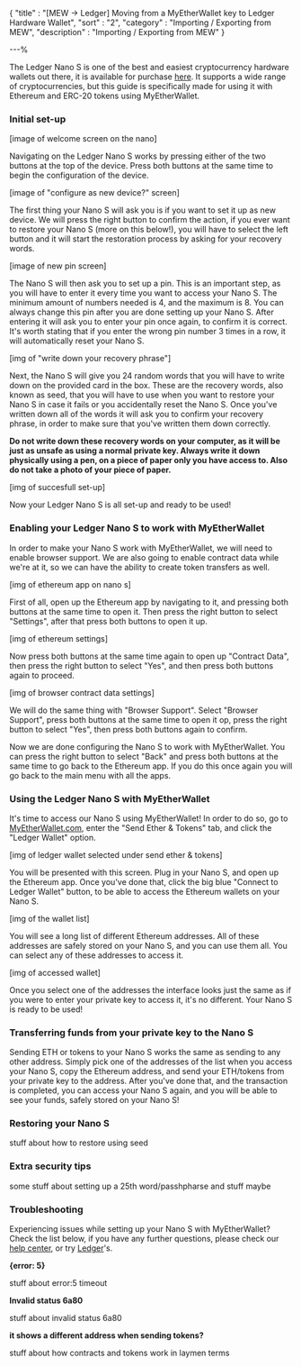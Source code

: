{
"title"       : "[MEW -> Ledger]  Moving from a MyEtherWallet key to Ledger Hardware Wallet",
"sort"        : "2",
"category"    : "Importing / Exporting from MEW",
"description" : "Importing / Exporting from MEW"
}

---%


The Ledger Nano S is one of the best and easiest cryptocurrency hardware wallets out there, it is available for purchase [here](https://www.ledgerwallet.com/r/fa4b?path=/products/). It supports a wide range of cryptocurrencies, but this guide is specifically made for using it with Ethereum and ERC-20 tokens using MyEtherWallet.

###  Initial set-up
[image of welcome screen on the nano]

Navigating on the Ledger Nano S works by pressing either of the two buttons at the top of the device. Press both buttons at the same time to begin the configuration of the device.

[image of "configure as new device?" screen]

The first thing your Nano S will ask you is if you want to set it up as new device. We will press the right button to confirm the action, if you ever want to restore your Nano S (more on this below!), you will have to select the left button and it will start the restoration process by asking for your recovery words.

[image of new pin screen]

The Nano S will then ask you to set up a pin. This is an important step, as you will have to enter it every time you want to access your Nano S. The minimum amount of numbers needed is 4, and the maximum is 8. You can always change this pin after you are done setting up your Nano S. After entering it will ask you to enter your pin once again, to confirm it is correct. It's worth stating that if you enter the wrong pin number 3 times in a row, it will automatically reset your Nano S.

[img of "write down your recovery phrase"]

Next, the Nano S will give you 24 random words that you will have to write down on the provided card in the box. These are the recovery words, also known as seed, that you will have to use when you want to restore your Nano S in case it fails or you accidentally reset the Nano S. Once you've written down all of the words it will ask you to confirm your recovery phrase, in order to make sure that you've written them down correctly.

**Do not write down these recovery words on your computer, as it will be just as unsafe as using a normal private key. Always write it down physically using a pen, on a piece of paper only you have access to. Also do not take a photo of your piece of paper.**

[img of succesfull set-up]

Now your Ledger Nano S is all set-up and ready to be used!

###  Enabling your Ledger Nano S to work with MyEtherWallet

In order to make your Nano S work with MyEtherWallet, we will need to enable browser support. We are also going to enable contract data while we're at it, so we can have the ability to create token transfers as well.

[img of ethereum app on nano s]

First of all, open up the Ethereum app by navigating to it, and pressing both buttons at the same time to open it. Then press the right button to select "Settings", after that press both buttons to open it up.

[img of ethereum settings]

Now press both buttons at the same time again to open up "Contract Data", then press the right button to select "Yes", and then press both buttons again to proceed.

[img of browser contract data settings]

We will do the same thing with "Browser Support". Select "Browser Support", press both buttons at the same time to open it op, press the right button to select "Yes", then press both buttons again to confirm.

Now we are done configuring the Nano S to work with MyEtherWallet. You can press the right button to select "Back" and press both buttons at the same time to go back to the Ethereum app. If you do this once again you will go back to the main menu with all the apps.

### Using the Ledger Nano S with MyEtherWallet

It's time to access our Nano S using MyEtherWallet! In order to do so, go to [MyEtherWallet.com](https://www.myetherwallet.com/), enter the "Send Ether & Tokens" tab, and click the "Ledger Wallet" option.

[img of ledger wallet selected under send ether & tokens]

You will be presented with this screen. Plug in your Nano S, and open up the Ethereum app. Once you've done that, click the big blue "Connect to Ledger Wallet" button, to be able to access the Ethereum wallets on your Nano S.

[img of the wallet list]

You will see a long list of different Ethereum addresses. All of these addresses are safely stored on your Nano S, and you can use them all. You can select any of these addresses to access it.

[img of accessed wallet]

Once you select one of the addresses the interface looks just the same as if you were to enter your private key to access it, it's no different. Your Nano S is ready to be used!

### Transferring funds from your private key to the Nano S

Sending ETH or tokens to your Nano S works the same as sending to any other address. Simply pick one of the addresses of the list when you access your Nano S, copy the Ethereum address, and send your ETH/tokens from your private key to the address. After you've done that, and the transaction is completed, you can access your Nano S again, and you will be able to see your funds, safely stored on your Nano S!

### Restoring your Nano S

stuff about how to restore using seed

### Extra security tips

some stuff about setting up a 25th word/passhpharse and stuff maybe

### Troubleshooting

Experiencing issues while setting up your Nano S with MyEtherWallet? Check the list below, if you have any further questions, please check our [help center](https://myetherwallet.groovehq.com/help_center), or try [Ledger](http://support.ledgerwallet.com/help_center)'s.

**{error: 5}**

stuff about error:5 timeout

**Invalid status 6a80**

stuff about invalid status 6a80

**it shows a different address when sending tokens?**

stuff about how contracts and tokens work in laymen terms
